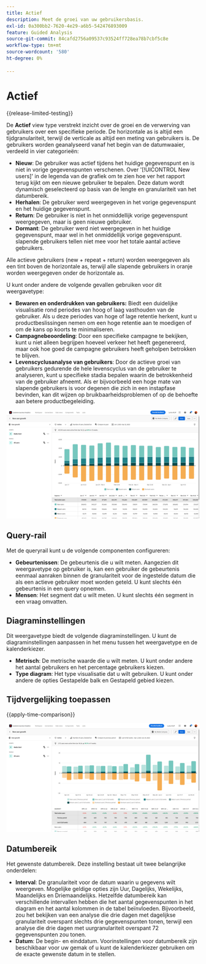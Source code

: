 ```yaml
---
title: Actief
description: Meet de groei van uw gebruikersbasis.
exl-id: 0a300bb2-7620-4e29-a6b5-542476893009
feature: Guided Analysis
source-git-commit: 84cafd2756a09537c93524ff728ea78b7cbf5c8e
workflow-type: tm+mt
source-wordcount: '580'
ht-degree: 0%

---
```


# Actief

{{release-limited-testing}}

De **Actief** view type verstrekt inzicht over de groei en de verwerving van gebruikers over een specifieke periode. De horizontale as is altijd een tijdgranulariteit, terwijl de verticale as altijd een meting van gebruikers is. De gebruikers worden geanalyseerd vanaf het begin van de datumwaaier, verdeeld in vier categorieën:

* **Nieuw**: De gebruiker was actief tijdens het huidige gegevenspunt en is niet in vorige gegevenspunten verschenen. Over &#39;[!UICONTROL New users]&#39; in de legenda van de grafiek om te zien hoe ver het rapport terug kijkt om een nieuwe gebruiker te bepalen. Deze datum wordt dynamisch geselecteerd op basis van de lengte en granulariteit van het datumbereik.
* **Herhalen**: De gebruiker werd weergegeven in het vorige gegevenspunt en het huidige gegevenspunt.
* **Return**: De gebruiker is niet in het onmiddellijk vorige gegevenspunt weergegeven, maar is geen nieuwe gebruiker.
* **Dormant**: De gebruiker werd niet weergegeven in het huidige gegevenspunt, maar wel in het onmiddellijk vorige gegevenspunt. slapende gebruikers tellen niet mee voor het totale aantal actieve gebruikers.

Alle actieve gebruikers (new + repeat + return) worden weergegeven als een tint boven de horizontale as, terwijl alle slapende gebruikers in oranje worden weergegeven onder de horizontale as.

U kunt onder andere de volgende gevallen gebruiken voor dit weergavetype:

* **Bewaren en onderdrukken van gebruikers:** Biedt een duidelijke visualisatie rond periodes van hoog of laag vasthouden van de gebruiker. Als u deze periodes van hoge of lage retentie herkent, kunt u productbeslissingen nemen om een hoge retentie aan te moedigen of om de kans op koorts te minimaliseren.
* **Campagnebeoordeling**: Door een specifieke campagne te bekijken, kunt u niet alleen begrijpen hoeveel verkeer het heeft gegenereerd, maar ook hoe goed de campagne gebruikers heeft geholpen betrokken te blijven.
* **Levenscyclusanalyse van gebruikers**: Door de actieve groei van gebruikers gedurende de hele levenscyclus van de gebruiker te analyseren, kunt u specifieke stadia bepalen waarin de betrokkenheid van de gebruiker afneemt. Als er bijvoorbeeld een hoge mate van slapende gebruikers is voor degenen die zich in een instapfase bevinden, kan dit wijzen op bruikbaarheidsproblemen of op de behoefte aan betere productbegeleiding.

![Actief](../assets/active.png)

## Query-rail

Met de queryrail kunt u de volgende componenten configureren:

* **Gebeurtenissen**: De gebeurtenis die u wilt meten. Aangezien dit weergavetype op gebruiker is, kan een gebruiker de gebeurtenis eenmaal aanraken binnen de granulariteit voor de ingestelde datum die als een actieve gebruiker moet worden geteld. U kunt slechts één gebeurtenis in een query opnemen.
* **Mensen**: Het segment dat u wilt meten. U kunt slechts één segment in een vraag omvatten.

## Diagraminstellingen

Dit weergavetype biedt de volgende diagraminstellingen. U kunt de diagraminstellingen aanpassen in het menu tussen het weergavetype en de kalenderkiezer.

* **Metrisch**: De metrische waarde die u wilt meten. U kunt onder andere het aantal gebruikers en het percentage gebruikers kiezen.
* **Type diagram**: Het type visualisatie dat u wilt gebruiken. U kunt onder andere de opties Gestapelde balk en Gestapeld gebied kiezen.

## Tijdvergelijking toepassen

{{apply-time-comparison}}

![Vergelijking van actieve tijd](../assets/active-compare.png)

## Datumbereik

Het gewenste datumbereik. Deze instelling bestaat uit twee belangrijke onderdelen:

* **Interval**: De granulariteit voor de datum waarin u gegevens wilt weergeven. Mogelijke geldige opties zijn Uur, Dagelijks, Wekelijks, Maandelijks en Driemaandelijks. Hetzelfde datumbereik kan verschillende intervallen hebben die het aantal gegevenspunten in het diagram en het aantal kolommen in de tabel beïnvloeden. Bijvoorbeeld, zou het bekijken van een analyse die drie dagen met dagelijkse granulariteit overspant slechts drie gegevenspunten tonen, terwijl een analyse die drie dagen met uurgranulariteit overspant 72 gegevenspunten zou tonen.
* **Datum**: De begin- en einddatum. Voorinstellingen voor datumbereik zijn beschikbaar voor uw gemak of u kunt de kalenderkiezer gebruiken om de exacte gewenste datum in te stellen.
